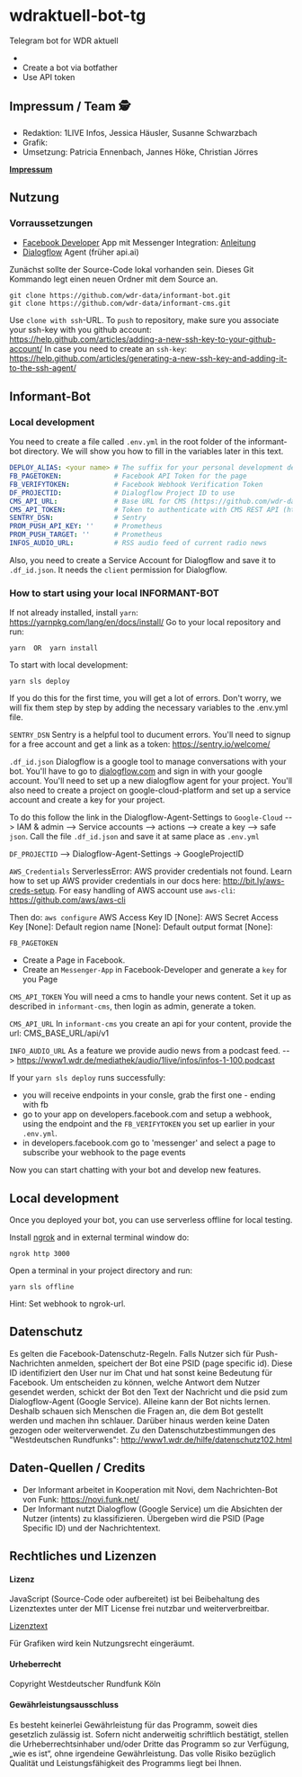 # wdraktuell-bot-tg
Telegram bot for WDR aktuell

-
- Create a bot via botfather
- Use API token


## Impressum / Team 🕵️

- Redaktion: 1LIVE Infos, Jessica Häusler, Susanne Schwarzbach
- Grafik:
- Umsetzung: Patricia Ennenbach, Jannes Höke, Christian Jörres

[**Impressum**](https://www1.wdr.de/radio/1live/einslive-impressum-100.html)


## Nutzung

### Vorraussetzungen

- [Facebook Developer](https://developer.facebook.com/) App mit Messenger Integration: [Anleitung](https://developers.facebook.com/docs/messenger-platform/getting-started/app-setup)
- [Dialogflow](https://dialogflow.com/) Agent (früher api.ai)

Zunächst sollte der Source-Code lokal vorhanden sein. Dieses Git Kommando legt einen neuen Ordner mit dem Source an.

```
git clone https://github.com/wdr-data/informant-bot.git
git clone https://github.com/wdr-data/informant-cms.git
```

Use `clone with ssh`-URL.
To `push` to repository, make sure you associate your ssh-key with you github account: https://help.github.com/articles/adding-a-new-ssh-key-to-your-github-account/
In case you need to create an
`ssh-key`: https://help.github.com/articles/generating-a-new-ssh-key-and-adding-it-to-the-ssh-agent/


## Informant-Bot

### Local development

You need to create a file called `.env.yml` in the root folder of the informant-bot directory.
We will show you how to fill in the variables later in this text.

```yml
DEPLOY_ALIAS: <your name> # The suffix for your personal development deployment
FB_PAGETOKEN:             # Facebook API Token for the page
FB_VERIFYTOKEN:           # Facebook Webhook Verification Token
DF_PROJECTID:             # Dialogflow Project ID to use
CMS_API_URL:              # Base URL for CMS (https://github.com/wdr-data/tim-cms) REST API (with trailing slash)
CMS_API_TOKEN:            # Token to authenticate with CMS REST API (http://www.django-rest-framework.org/api-guide/authentication/#tokenauthentication)
SENTRY_DSN:               # Sentry
PROM_PUSH_API_KEY: ''     # Prometheus
PROM_PUSH_TARGET: ''      # Prometheus
INFOS_AUDIO_URL:          # RSS audio feed of current radio news
```

Also, you need to create a Service Account for Dialogflow and save it to `.df_id.json`. It needs the `client` permission for Dialogflow.

### How to start using your local INFORMANT-BOT

If not already installed, install `yarn`: https://yarnpkg.com/lang/en/docs/install/
Go to your local repository and run:

```
yarn  OR  yarn install
```

To start with local development:
```
yarn sls deploy
```
If you do this for the first time, you will get a lot of errors. Don't worry, we will fix them step by step by adding the necessary variables to the .env.yml file.

`SENTRY_DSN`
Sentry is a helpful tool to ducument errors. You'll need to signup for a free account and get a link as a token:
https://sentry.io/welcome/

`.df_id.json`
Dialogflow is a google tool to manage conversations with your bot.
You'll have to go to [dialogflow.com](https://dialogflow.com/) and sign in with your google account.
You'll need to set up a new dialogflow agent for your project.
You'll also need to create a project on google-cloud-platform and set up a service account and create a key for your project.

To do this follow the link in the Dialogflow-Agent-Settings to `Google-Cloud`
--> IAM & admin
--> Service accounts
--> actions
--> create a key
--> safe `json`. Call the file `.df_id.json` and save it at same place as `.env.yml`

`DF_PROJECTID`
--> Dialogflow-Agent-Settings -> GoogleProjectID

`AWS_Credentials`
ServerlessError: AWS provider credentials not found. Learn how to set up AWS provider credentials in our docs here: <http://bit.ly/aws-creds-setup>.
For easy handling of AWS account use `aws-cli`: https://github.com/aws/aws-cli

Then do:
```aws configure```
AWS Access Key ID [None]:
AWS Secret Access Key [None]:
Default region name [None]:
Default output format [None]:

`FB_PAGETOKEN`
- Create a Page in Facebook.
- Create an `Messenger-App` in Facebook-Developer and generate a `key` for you Page

`CMS_API_TOKEN`
You will need a cms to handle your news content. Set it up as described in ```informant-cms```, then login as admin, generate a token.

`CMS_API_URL`
In `informant-cms` you create an api for your content, provide the url:
CMS_BASE_URL/api/v1

`INFO_AUDIO_URL`
As a feature we provide audio news from a podcast feed.
--> https://www1.wdr.de/mediathek/audio/1live/infos/infos-1-100.podcast

If your `yarn sls deploy` runs successfully:
- you will receive endpoints in your consle, grab the first one - ending with fb
- go to your app on developers.facebook.com and setup a webhook, using the endpoint and the `FB_VERIFYTOKEN` you set up earlier in your `.env.yml`.
- in developers.facebook.com go to 'messenger' and select a page to subscribe your webhook to the page events

Now you can start chatting with your bot and develop new features.

## Local development

Once you deployed your bot, you can use serverless offline for local testing.

Install [ngrok](https://ngrok.com/) and in external terminal window do:

```
ngrok http 3000
```

Open a terminal in your project directory and run:

```
yarn sls offline
```

Hint: Set webhook to ngrok-url.


## Datenschutz
Es gelten die Facebook-Datenschutz-Regeln. Falls Nutzer sich für Push-Nachrichten anmelden, speichert der Bot eine PSID (page specific id). Diese ID identifiziert den User nur im Chat und hat sonst keine Bedeutung für Facebook.
Um entscheiden zu können, welche Antwort dem Nutzer gesendet werden, schickt der Bot den Text der Nachricht und die psid zum Dialogflow-Agent (Google Service).
Alleine kann der Bot nichts lernen. Deshalb schauen sich Menschen die Fragen an, die dem Bot gestellt werden und machen ihn schlauer.
Darüber hinaus werden keine Daten gezogen oder weiterverwendet.
Zu den Datenschutzbestimmungen des "Westdeutschen Rundfunks": http://www1.wdr.de/hilfe/datenschutz102.html

## Daten-Quellen / Credits
- Der Informant arbeitet in Kooperation mit Novi, dem Nachrichten-Bot von Funk: https://novi.funk.net/
- Der Informant nutzt Dialogflow (Google Service) um die Absichten der Nutzer (intents) zu klassifizieren. Übergeben wird die PSID (Page Specific ID) und der Nachrichtentext.

## Rechtliches und Lizenzen

#### Lizenz

JavaScript (Source-Code oder aufbereitet) ist bei Beibehaltung des Lizenztextes unter der MIT License frei nutzbar und weiterverbreitbar.

[Lizenztext](LICENSE.md)

Für Grafiken wird kein Nutzungsrecht eingeräumt.

#### Urheberrecht

Copyright Westdeutscher Rundfunk Köln


#### Gewährleistungsausschluss
Es besteht keinerlei Gewährleistung für das Programm, soweit dies gesetzlich zulässig ist. Sofern nicht anderweitig schriftlich bestätigt, stellen die Urheberrechtsinhaber und/oder Dritte das Programm so zur Verfügung, „wie es ist“, ohne irgendeine Gewährleistung. Das volle Risiko bezüglich Qualität und Leistungsfähigkeit des Programms liegt bei Ihnen.
